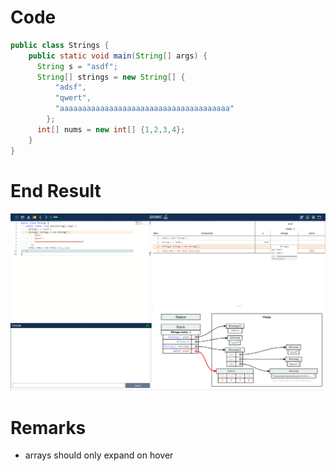# Code
```java
public class Strings {
    public static void main(String[] args) {
      String s = "asdf";
      String[] strings = new String[] {
          "adsf", 
          "qwert", 
          "aaaaaaaaaaaaaaaaaaaaaaaaaaaaaaaaaaaaaa"
        };
      int[] nums = new int[] {1,2,3,4};
    }
}
```


# End Result
![img.png](img.png)
# Remarks
* arrays should only expand on hover